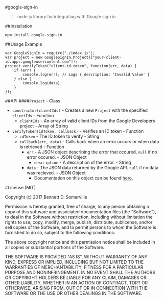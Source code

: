 #google-sign-in
> node.js library for integrating with Google sign in

##Installation

    npm install google-sign-in
##Usage Example

	var GoogleSignIn = require("./index.js");
	var project = new GoogleSignIn.Project(["your-client-id.apps.googleusercontent.com"]);
	project.verifyToken("client-id-token", function(err, data) {
		if (err) {
			console.log(err); // Logs { description: 'Invalid Value' }
		} else {
			console.log(data);
		}
	});
##API
####`Project` - Class
- `constructor(clientIds)` - Creates a new `Project` with the specified `clientIds` - Function
  - `clientIds` - An array of valid client IDs from the Google Developers project - Array of String
- `verifyToken(idToken, callback)` - Verifies an ID token - Function
  - `idToken` - The ID token to verify - String
  - `callback(err, data)` - Calls back when an error occurs or when data is retrieved - Function
    - `err` - A JSON object describing the error that occured. `null` if no error occured. - JSON Object
      - `description` - A description of the error. - String
    - `data` - The JSON data returned by the Google API. `null` if no data was recieved. - JSON Object
      - Documentation on this object can be found [here](https://developers.google.com/identity/sign-in/web/backend-auth#calling-the-tokeninfo-endpoint "data object documentation").

#License (MIT)

Copyright (c) 2017 Bennett D. Somerville

Permission is hereby granted, free of charge, to any person obtaining a copy
of this software and associated documentation files (the "Software"), to deal
in the Software without restriction, including without limitation the rights
to use, copy, modify, merge, publish, distribute, sublicense, and/or sell
copies of the Software, and to permit persons to whom the Software is
furnished to do so, subject to the following conditions:

The above copyright notice and this permission notice shall be included in all
copies or substantial portions of the Software.

THE SOFTWARE IS PROVIDED "AS IS", WITHOUT WARRANTY OF ANY KIND, EXPRESS OR
IMPLIED, INCLUDING BUT NOT LIMITED TO THE WARRANTIES OF MERCHANTABILITY,
FITNESS FOR A PARTICULAR PURPOSE AND NONINFRINGEMENT. IN NO EVENT SHALL THE
AUTHORS OR COPYRIGHT HOLDERS BE LIABLE FOR ANY CLAIM, DAMAGES OR OTHER
LIABILITY, WHETHER IN AN ACTION OF CONTRACT, TORT OR OTHERWISE, ARISING FROM,
OUT OF OR IN CONNECTION WITH THE SOFTWARE OR THE USE OR OTHER DEALINGS IN THE
SOFTWARE.
